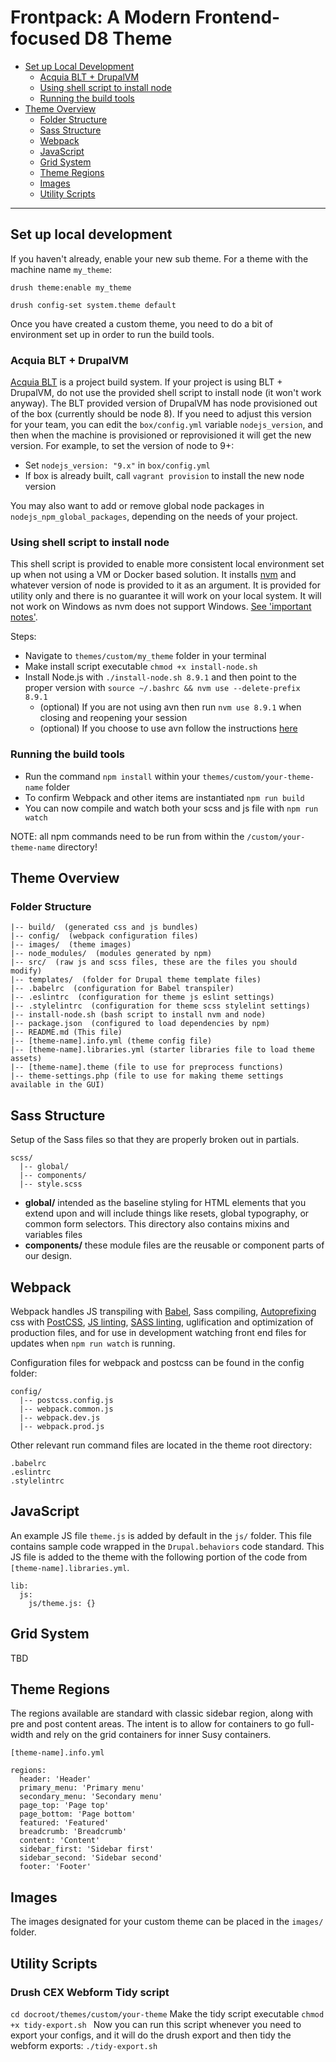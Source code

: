 # Frontpack: A Modern Frontend-focused D8 Theme

* [Set up Local Development](#set-up-local-development)
  * [Acquia BLT + DrupalVM](#acquia-blt-drupalvm)
  * [Using shell script to install node](#using-shell-script-to-install-node)
  * [Running the build tools](#running-the-build-tools)
* [Theme Overview](#theme-overview)
  * [Folder Structure](#folder-structure)
  * [Sass Structure](#sass-structure)
  * [Webpack](#webpack)
  * [JavaScript](#javascript)
  * [Grid System](#grid-system)
  * [Theme Regions](#theme-regions)
  * [Images](#images)
  * [Utility Scripts](#utility-scripts)

---


## Set up local development

If you haven't already, enable your new sub theme. For a theme with the machine name `my_theme`:

`drush theme:enable my_theme`

`drush config-set system.theme default`

Once you have created a custom theme, you need to do a bit of environment set up in order to run the build tools.


### Acquia BLT + DrupalVM

[Acquia BLT](http://blt.readthedocs.io/en/latest/) is a project build system. If your project is using BLT + DrupalVM, do not use the provided shell script to install node (it won't work anyway). The BLT provided version of DrupalVM has node provisioned out of the box (currently should be node 8). If you need to adjust this version for your team, you can edit the `box/config.yml` variable `nodejs_version`, and then when the machine is provisioned or reprovisioned it will get the new version. For example, to set the version of node to 9+:

* Set `nodejs_version: "9.x"` in `box/config.yml`
* If box is already built, call `vagrant provision` to install the new node version

You may also want to add or remove global node packages in `nodejs_npm_global_packages`, depending on the needs of your project.


### Using shell script to install node
This shell script is provided to enable more consistent local environment set up when not using a VM or Docker based solution. It installs [nvm](https://github.com/creationix/nvm) and whatever version of node is provided to it as an argument. It is provided for utility only and there is no guarantee it will work on your local system. It will not work on Windows as nvm does not support Windows. [See 'important notes'](https://github.com/creationix/nvm#important-notes).

Steps: 
* Navigate to `themes/custom/my_theme` folder in your terminal
* Make install script executable `chmod +x install-node.sh `
* Install Node.js with `./install-node.sh 8.9.1` and then point to the proper version with `source ~/.bashrc && nvm use --delete-prefix 8.9.1` 
  * (optional) If you are not using avn then run `nvm use 8.9.1` when closing and reopening your session
  * (optional) If you choose to use avn follow the instructions [here](_readme/setup-full.md#avn)


### Running the build tools

* Run the command `npm install` within your `themes/custom/your-theme-name` folder
* To confirm Webpack and other items are instantiated `npm run build`
* You can now compile and watch both your scss and js file with `npm run watch`

NOTE: all npm commands need to be run from within the `/custom/your-theme-name` directory!


## Theme Overview


### Folder Structure

```
|-- build/  (generated css and js bundles) 
|-- config/  (webpack configuration files) 
|-- images/  (theme images)
|-- node_modules/  (modules generated by npm)
|-- src/  (raw js and scss files, these are the files you should modify)
|-- templates/  (folder for Drupal theme template files)
|-- .babelrc  (configuration for Babel transpiler)
|-- .eslintrc  (configuration for theme js eslint settings)
|-- .stylelintrc  (configuration for theme scss stylelint settings)
|-- install-node.sh (bash script to install nvm and node)
|-- package.json  (configured to load dependencies by npm)
|-- README.md (This file)
|-- [theme-name].info.yml (theme config file)
|-- [theme-name].libraries.yml (starter libraries file to load theme assets)
|-- [theme-name].theme (file to use for preprocess functions)
|-- theme-settings.php (file to use for making theme settings available in the GUI)
```


## Sass Structure

Setup of the Sass files so that they are properly broken out in partials.

```
scss/
  |-- global/
  |-- components/
  |-- style.scss
```

* **global/** intended as the baseline styling for HTML elements that you extend upon and will include things like resets, global typography, or common form selectors. This directory also contains mixins and variables files
* **components/** these module files are the reusable or component parts of our design.


## Webpack 

Webpack handles JS transpiling with [Babel](https://babeljs.io), Sass compiling, [Autoprefixing](https://github.com/postcss/autoprefixer) css with [PostCSS](https://github.com/postcss/postcss), [JS linting](https://eslint.org/), [SASS linting](https://stylelint.io/), uglification and optimization of production files, and for use in development watching front end files for updates when `npm run watch` is running.

Configuration files for webpack and postcss can be found in the config folder:

```
config/
  |-- postcss.config.js
  |-- webpack.common.js
  |-- webpack.dev.js
  |-- webpack.prod.js
```

Other relevant run command files are located in the theme root directory:

```
.babelrc
.eslintrc
.stylelintrc
```


## JavaScript

An example JS file `theme.js` is added by default in the `js/` folder. This file contains sample code wrapped in the `Drupal.behaviors` code standard. This JS file is added to the theme with the following portion of the code from `[theme-name].libraries.yml`.

```
lib:
  js:
    js/theme.js: {}
```


## Grid System

TBD


## Theme Regions

The regions available are standard with classic sidebar region, along with pre and post content areas. The intent is to allow for containers to go full-width and rely on the grid containers for inner Susy containers.

```
[theme-name].info.yml

regions:
  header: 'Header'
  primary_menu: 'Primary menu'
  secondary_menu: 'Secondary menu'
  page_top: 'Page top'
  page_bottom: 'Page bottom'
  featured: 'Featured'
  breadcrumb: 'Breadcrumb'
  content: 'Content'
  sidebar_first: 'Sidebar first'
  sidebar_second: 'Sidebar second'
  footer: 'Footer'

```


## Images 

The images designated for your custom theme can be placed in the `images/` folder.


## Utility Scripts


### Drush CEX Webform Tidy script

`cd docroot/themes/custom/your-theme`
Make the tidy script executable `chmod +x tidy-export.sh `
Now you can run this script whenever you need to export your configs, and it will do the drush export and then tidy the webform exports: `./tidy-export.sh`
